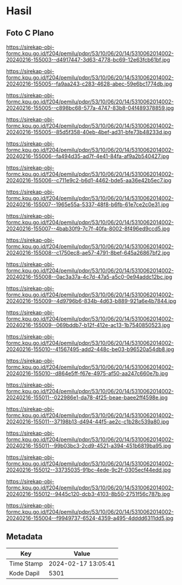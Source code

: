 # Hasil

## Foto C Plano

https://sirekap-obj-formc.kpu.go.id/f204/pemilu/pdpr/53/10/06/20/14/5310062014002-20240216-155003--d4917447-3d63-4778-bc69-12e63fcb61bf.jpg

https://sirekap-obj-formc.kpu.go.id/f204/pemilu/pdpr/53/10/06/20/14/5310062014002-20240216-155005--fa9aa243-c283-4628-abec-59e6bc1774db.jpg

https://sirekap-obj-formc.kpu.go.id/f204/pemilu/pdpr/53/10/06/20/14/5310062014002-20240216-155005--c898bc68-577a-4747-83b8-04f489378859.jpg

https://sirekap-obj-formc.kpu.go.id/f204/pemilu/pdpr/53/10/06/20/14/5310062014002-20240216-155005--85d5f358-40eb-4bef-ad31-bfe73b48233d.jpg

https://sirekap-obj-formc.kpu.go.id/f204/pemilu/pdpr/53/10/06/20/14/5310062014002-20240216-155006--fa494d35-ad7f-4e41-84fa-af9a2b540427.jpg

https://sirekap-obj-formc.kpu.go.id/f204/pemilu/pdpr/53/10/06/20/14/5310062014002-20240216-155006--c711e9c2-b6d1-4462-bde5-aa36e42b5ec7.jpg

https://sirekap-obj-formc.kpu.go.id/f204/pemilu/pdpr/53/10/06/20/14/5310062014002-20240216-155007--1965e55a-5337-48f8-b6fb-61e7ce2c0e31.jpg

https://sirekap-obj-formc.kpu.go.id/f204/pemilu/pdpr/53/10/06/20/14/5310062014002-20240216-155007--4bab30f9-7c7f-40fa-8002-8f496ed9ccd5.jpg

https://sirekap-obj-formc.kpu.go.id/f204/pemilu/pdpr/53/10/06/20/14/5310062014002-20240216-155008--c1750ec8-ae57-4791-8bef-645a26867bf2.jpg

https://sirekap-obj-formc.kpu.go.id/f204/pemilu/pdpr/53/10/06/20/14/5310062014002-20240216-155008--0ac3a37a-4c7d-47a5-a5c0-0e94addc12bc.jpg

https://sirekap-obj-formc.kpu.go.id/f204/pemilu/pdpr/53/10/06/20/14/5310062014002-20240216-155009--4d9796b6-834b-4d63-b889-921a6e4b7844.jpg

https://sirekap-obj-formc.kpu.go.id/f204/pemilu/pdpr/53/10/06/20/14/5310062014002-20240216-155009--069bddb7-b12f-412e-ac13-1b7540850523.jpg

https://sirekap-obj-formc.kpu.go.id/f204/pemilu/pdpr/53/10/06/20/14/5310062014002-20240216-155010--41567495-add2-448c-be03-b96520a54db8.jpg

https://sirekap-obj-formc.kpu.go.id/f204/pemilu/pdpr/53/10/06/20/14/5310062014002-20240216-155010--d864e5ff-f67e-4975-af50-aa247c660e7b.jpg

https://sirekap-obj-formc.kpu.go.id/f204/pemilu/pdpr/53/10/06/20/14/5310062014002-20240216-155011--022986e1-da78-4f25-beae-baee2ff4598e.jpg

https://sirekap-obj-formc.kpu.go.id/f204/pemilu/pdpr/53/10/06/20/14/5310062014002-20240216-155011--37198b13-d494-44f5-ae2c-c1b28c539a80.jpg

https://sirekap-obj-formc.kpu.go.id/f204/pemilu/pdpr/53/10/06/20/14/5310062014002-20240216-155011--99b03bc3-2cd9-4521-a394-451b6819ba95.jpg

https://sirekap-obj-formc.kpu.go.id/f204/pemilu/pdpr/53/10/06/20/14/5310062014002-20240216-155012--33735035-91bc-4ede-9c2f-0305ecf44edd.jpg

https://sirekap-obj-formc.kpu.go.id/f204/pemilu/pdpr/53/10/06/20/14/5310062014002-20240216-155012--9445c120-dcb3-4103-8b50-2751f56c787b.jpg

https://sirekap-obj-formc.kpu.go.id/f204/pemilu/pdpr/53/10/06/20/14/5310062014002-20240216-155004--f9949737-6524-4359-a495-4dddd6311dd5.jpg


## Metadata

| Key        | Value               |
| ---------- | ------------------- |
| Time Stamp | 2024-02-17 13:05:41 |
| Kode Dapil | 5301                |



